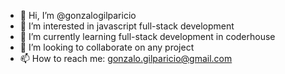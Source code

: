 - 👋 Hi, I’m @gonzalogilparicio
- 👀 I’m interested in javascript full-stack development
- 🌱 I’m currently learning full-stack development in coderhouse
- 💞️ I’m looking to collaborate on any project
- 📫 How to reach me: gonzalo.gilparicio@gmail.com

<!---
gonzalogilparicio/gonzalogilparicio is a ✨ special ✨ repository because its `README.md` (this file) appears on your GitHub profile.
You can click the Preview link to take a look at your changes.
--->
